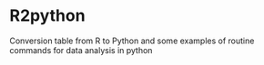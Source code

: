 # R2python
Conversion table from R to Python and some examples of routine commands for data analysis in python
